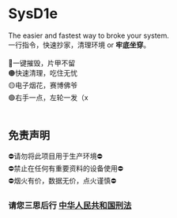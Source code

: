 # SysD1e
The easier and fastest way to broke your system.<br>
一行指令，快速抄家，清理环境 or **牢底坐穿**。<br>
<br>
🔴一键摧毁，片甲不留 <br>
🟠快速清理，吃住无忧 <br>
🟡电子烟花，赛博佛爷 <br>
🟢右手一点，左轮一发（x <br>
<br>
## 免责声明
⛔请勿将此项目用于生产环境⛔ <br>
⛔禁止在任何有重要资料的设备使用⛔ <br>
⛔烟火有价，数据无价，点火谨慎⛔ <br>
### 请您三思后行 **[中华人民共和国刑法](https://www.justlaws.cn/criminal-law/criminal-law/%E7%AC%AC%E4%B8%80%E7%BC%96%20%E6%80%BB%E5%88%99.html)**

